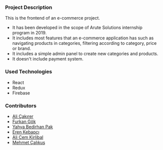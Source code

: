 ### Project Description
This is the frontend of an e-commerce project.
* It has been developed in the scope of Arute Solutions internship program in 2019.
* It includes most features that an e-commerce application has such as navigating products in categories, filtering according to category, price or brand. 
* It includes a simple admin panel to create new categories and products.
* It doesn't include payment system.

### Used Technologies
* React
* Redux
* Firebase

### Contributors
* [Ali Çakırer](https://github.com/AliCakirer)
* [Furkan Gök](https://github.com/furkangok)
* [Yahya Bedirhan Pak](https://github.com/ybedirhanpak)
* [Eren Kebapçı](https://github.com/erenkebapci)
* [Ali Cem Kirlibal](https://github.com/AlicemKirlibal)
* [Mehmet Çalıkuş](https://github.com/mehmetcalikus)

